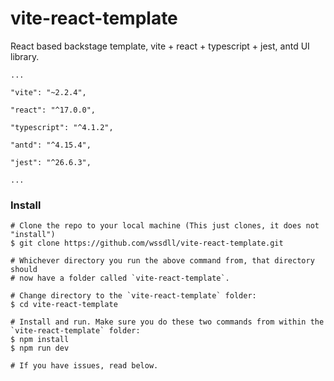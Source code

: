 # vite-react-template
React based backstage template, vite + react + typescript + jest, antd UI library.

    ...

    "vite": "~2.2.4",

    "react": "^17.0.0",

    "typescript": "^4.1.2",

    "antd": "^4.15.4",

    "jest": "^26.6.3",

    ...



### Install

```
# Clone the repo to your local machine (This just clones, it does not "install")
$ git clone https://github.com/wssdll/vite-react-template.git

# Whichever directory you run the above command from, that directory should
# now have a folder called `vite-react-template`.

# Change directory to the `vite-react-template` folder:
$ cd vite-react-template

# Install and run. Make sure you do these two commands from within the `vite-react-template` folder:
$ npm install
$ npm run dev

# If you have issues, read below.

```
